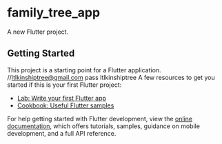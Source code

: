 # family_tree_app

A new Flutter project.

## Getting Started

This project is a starting point for a Flutter application.
//ltlkinshiptree@gmail.com
pass ltlkinshiptree
A few resources to get you started if this is your first Flutter project:

- [Lab: Write your first Flutter app](https://docs.flutter.dev/get-started/codelab)
- [Cookbook: Useful Flutter samples](https://docs.flutter.dev/cookbook)

For help getting started with Flutter development, view the
[online documentation](https://docs.flutter.dev/), which offers tutorials,
samples, guidance on mobile development, and a full API reference.
